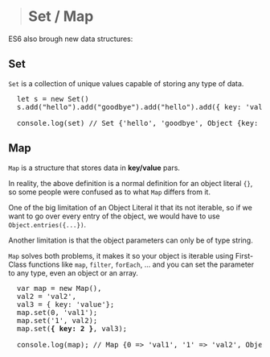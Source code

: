 > # Set / Map

ES6 also brough new data structures:

## Set
`Set` is a collection of unique values capable of storing any type of data.

<pre>
  let s = new Set()
  s.add("hello").add("goodbye").add("hello").add({ key: 'value' })
  
  console.log(set) // Set {'hello', 'goodbye', Object {key: 'value'}}
</pre>

## Map
`Map` is a structure that stores data in **key/value** pars.

In reality, the above definition is a normal definition for an object literal `{}`, so some people were confused as to what `Map` differs from it.

One of the big limitation of an Object Literal it that its not iterable, so if we want to go over every entry of the object, we would have to use `Object.entries({...})`.

Another limitation is that the object parameters can only be of type string.

`Map` solves both problems, it makes it so your object is iterable using First-Class functions like `map`, `filter`, `forEach`, ... and you can set the parameter to any type, even an object or an array.

<pre>
  var map = new Map(),
  val2 = 'val2',
  val3 = { key: 'value'};
  map.set(0, 'val1');
  map.set('1', val2);
  map.set(<b>{ key: 2 }</b>, val3);
  
  console.log(map); // Map {0 => 'val1', '1' => 'val2', Object {key: 2} => Object {key: 'value'}}
</pre>

